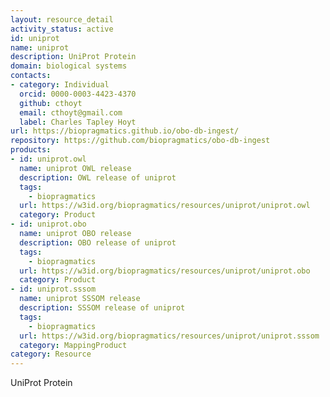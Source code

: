 ```yaml
---
layout: resource_detail
activity_status: active
id: uniprot
name: uniprot
description: UniProt Protein
domain: biological systems
contacts:
- category: Individual
  orcid: 0000-0003-4423-4370
  github: cthoyt
  email: cthoyt@gmail.com
  label: Charles Tapley Hoyt
url: https://biopragmatics.github.io/obo-db-ingest/
repository: https://github.com/biopragmatics/obo-db-ingest
products:
- id: uniprot.owl
  name: uniprot OWL release
  description: OWL release of uniprot
  tags:
    - biopragmatics
  url: https://w3id.org/biopragmatics/resources/uniprot/uniprot.owl
  category: Product
- id: uniprot.obo
  name: uniprot OBO release
  description: OBO release of uniprot
  tags:
    - biopragmatics
  url: https://w3id.org/biopragmatics/resources/uniprot/uniprot.obo
  category: Product
- id: uniprot.sssom
  name: uniprot SSSOM release
  description: SSSOM release of uniprot
  tags:
    - biopragmatics
  url: https://w3id.org/biopragmatics/resources/uniprot/uniprot.sssom
  category: MappingProduct
category: Resource
---
```


UniProt Protein
